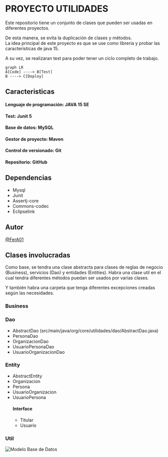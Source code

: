 # PROYECTO UTILIDADES
Este repositorio tiene un conjunto de clases que pueden ser usadas en diferentes proyectos.

De esta manera, se evita la duplicación de clases y métodos.\
La idea principal de este proyecto es que se use como libreria y probar las caracteristicas de java 15.

A su vez, se realizaran test para poder tener un ciclo completo de trabajo. 

```mermaid
graph LR
A[Code] ----> B[Test]
B ----> C[Deploy]
````

## Caracteristicas

#### Lenguaje de programación: JAVA 15 SE
#### Test: Junit 5
#### Base de datos: MySQL
#### Gestor de proyecto: Maven
#### Control de versionado: Git
#### Repositorio: GitHub

## Dependencias
- Mysql
- Junit
- Assertj-core
- Commons-codec
- Eclipselink

## Autor

[@FerA01](https://www.github.com/FerA01)

## Clases involucradas
Como base, se tendra una clase abstracta para clases de reglas de negocio (Business), servicios (Dao) y entidades (Entities).
Habra una clase util en el cual tendra diferentes métodos puedan ser usados por varias clases.

Y también habra una carpeta que tenga diferentes excepciones creadas según las necesidades.

### Business

### Dao
* AbstractDao (src/main/java/org/core/utilidades/dao/AbstractDao.java)
* PersonaDao
* OrganizacionDao
* UsuarioPersonaDao
* UsuarioOrganizacionDao
### Entity

* AbstractEntity
* Organizacion
* Persona
* UsuarioOrganizacion
* UsuarioPersona
  #### Interface
  * Titular
  * Usuario

### Util

![Modelo Base de Datos](https://github.com/FerA01/Core/blob/7983f91b96354de14cd03480d55d41db4db27878/src/main/resources/static/modelo.png)



